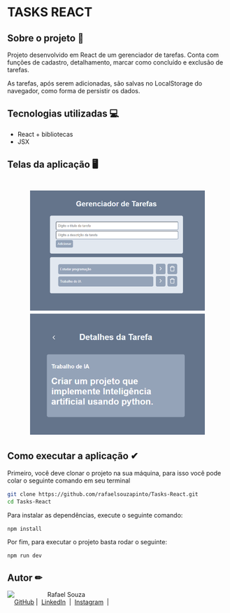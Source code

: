 # TASKS REACT

## Sobre o projeto 🚀
Projeto desenvolvido em React de um gerenciador de tarefas. Conta com funções de cadastro, detalhamento, marcar como concluído e exclusão de tarefas.

As tarefas, após serem adicionadas, são salvas no LocalStorage do navegador, como forma de persistir os dados.


## Tecnologias utilizadas 💻
- React + bibliotecas
- JSX

## Telas da aplicação 🖥️
<h1 align="center">
    <img src="https://github.com/rafaelsouzapinto/Tasks-React/blob/main/src/assets/tela-tarefas.png" width="400"/>
    <img src="https://github.com/rafaelsouzapinto/Tasks-React/blob/main/src/assets/tela-detalhes.png" width="400"/>
</h1>

## Como executar a aplicação ✔
Primeiro, você deve clonar o projeto na sua máquina, para isso você
pode colar o seguinte comando em seu terminal

```bash
git clone https://github.com/rafaelsouzapinto/Tasks-React.git
cd Tasks-React
```

Para instalar as dependências, execute o seguinte comando:

```bash
npm install
```

Por fim, para executar o projeto basta rodar o seguinte:

```bash
npm run dev
```

## Autor ✏
<p>
    <img 
      align=left 
      margin=10 
      width=80 
      src="https://avatars.githubusercontent.com/u/154285174?s=400&u=0e8ab4b76e1a16d35419d57284b8c545b2015dc0&v=4"
    />
    <p>&nbsp&nbsp&nbspRafael Souza<br>
    &nbsp&nbsp&nbsp
    <a href="https://github.com/rafaelsouzapinto">
    GitHub</a>&nbsp;|&nbsp;
    <a href="https://www.linkedin.com/in/rafaelsouzapinto/">LinkedIn</a>
&nbsp;|&nbsp;
    <a href="https://www.instagram.com/antonyrafaeo/">
    Instagram</a>
&nbsp;|&nbsp;</p>
</p>
<br/><br/>
<p>
